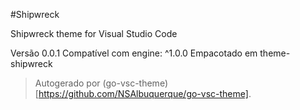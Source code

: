 #Shipwreck

Shipwreck theme for Visual Studio Code

Versão 0.0.1
Compatível com engine: ^1.0.0
Empacotado em theme-shipwreck

> Autogerado por (go-vsc-theme)[https://github.com/NSAlbuquerque/go-vsc-theme].